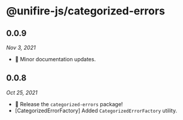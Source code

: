 # @unifire-js/categorized-errors

## 0.0.9

<i>Nov 3, 2021</i>

* 📝 Minor documentation updates.

## 0.0.8

<i>Oct 25, 2021</i>

* 🚀 Release the `categorized-errors` package!
* \[CategorizedErrorFactory\] Added `CategorizedErrorFactory` utility.